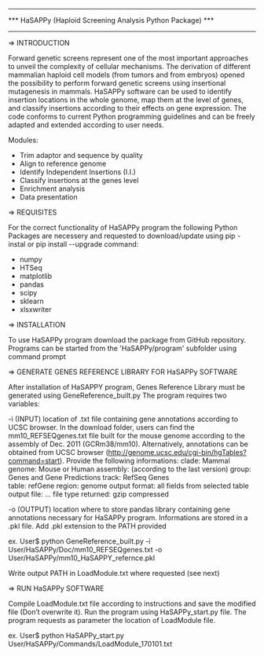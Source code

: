 *******************************************************************
***	HaSAPPy (Haploid Screening Analysis Python Package)	***
*******************************************************************

=>	INTRODUCTION

Forward genetic screens represent one of the most important approaches to unveil the complexity of cellular mechanisms. The derivation of different mammalian haploid cell models (from tumors and from embryos) opened the possibility to perform forward genetic screens using insertional mutagenesis in mammals.
HaSAPPy software can be used to identify insertion locations in the whole genome, map them at the level of genes, and classify insertions according to their effects on gene expression. The code conforms to current Python programming guidelines and can be freely adapted and extended according to user needs.

Modules:
 - Trim adaptor and sequence by quality
 - Align to reference genome
 - Identify Independent Insertions (I.I.)
 - Classify insertions at the genes level
 - Enrichment analysis
 - Data presentation
 
=>	REQUISITES

For the correct functionality of HaSAPPy program the following Python Packages are necessery and requested to download/update using pip -instal or pip install --upgrade command:
 - numpy
 - HTSeq
 - matplotlib
 - pandas
 - scipy
 - sklearn
 - xlsxwriter


=>	INSTALLATION

To use HaSAPPy program download the package from GitHub repository. Programs can be started from the 'HaSAPPy/program' subfolder using command prompt

=>	GENERATE GENES REFERENCE LIBRARY FOR HaSAPPy SOFTWARE

After installation of HaSAPPY program, Genes Reference Library must be generated using GeneReference_built.py
The program requires two variables:

-i (INPUT) 	location of .txt file containing gene annotations according to UCSC browser. In the download folder, users can find the mm10_REFSEQgenes.txt file built for the mouse genome according to the assembly of Dec. 2011 (GCRm38/mm10). Alternatively, annotations can be obtained from UCSC browser (http://genome.ucsc.edu/cgi-bin/hgTables?command=start). Provide the following informations:
	clade:			Mammal
	genome:			Mouse or Human
	assembly:		(according to the last version)
	group:			Genes and Gene Predictions
	track:			RefSeq Genes  
	table:			refGene
	region:   		genome
	output format:		all fields from selected table
	output file:		…
	file type returned:	gzip compressed

-o (OUTPUT)	location where to store pandas library containing gene annotations necessary for HaSAPPy program. Informations are stored in a .pkl file. Add .pkl extension to the PATH provided

ex. User$ python GeneReference_built.py -i User/HaSAPPy/Doc/mm10_REFSEQgenes.txt -o User/HaSAPPy/mm10_HaSAPPY_refernce.pkl

Write output PATH in LoadModule.txt where requested (see next)


=>	RUN HaSAPPy SOFTWARE

Compile LoadModule.txt file according to instructions and save the modified file (Don’t overwrite it). Run the program using HaSAPPy_start.py file. The program requests as parameter the location of LoadModule file.

ex. User$ python HaSAPPy_start.py User/HaSAPPy/Commands/LoadModule_170101.txt




